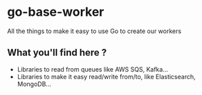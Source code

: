 # go-base-worker
All the things to make it easy to use Go to create our workers

## What you'll find here ?
- Libraries to read from queues like AWS SQS, Kafka...
- Libraries to make it easy read/write  from/to, like Elasticsearch, MongoDB...
